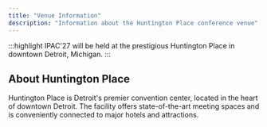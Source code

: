 ```yaml
---
title: "Venue Information"
description: "Information about the Huntington Place conference venue"
---
```




:::highlight
IPAC'27 will be held at the prestigious Huntington Place in downtown Detroit, Michigan.
:::

## About Huntington Place

Huntington Place is Detroit's premier convention center, located in the heart of downtown Detroit. The facility offers state-of-the-art meeting spaces and is conveniently connected to major hotels and attractions.

